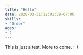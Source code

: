 ```yaml
---
title: "Hello"
date: 2020-03-31T12:01:58-07:00
skills:
- "Order"
ages:
- 2
---
```


This is just a test. More to come. :-)
